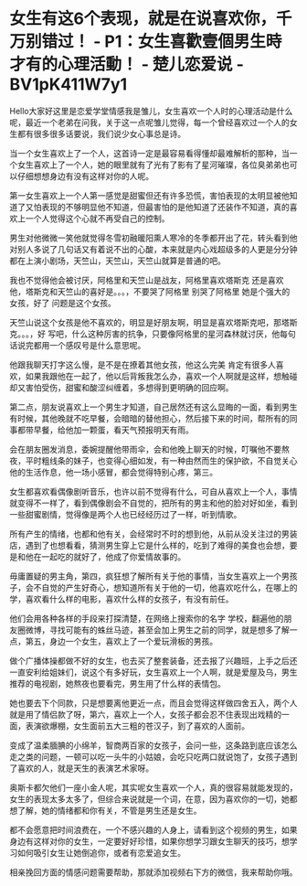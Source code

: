 # 女生有这6个表现，就是在说喜欢你，千万别错过！ - P1：女生喜歡壹個男生時才有的心理活動！ - 楚儿恋爱说 - BV1pK411W7y1

Hello大家好这里是恋爱学堂情感我是雏儿，女生喜欢一个人时的心理活动是什么呢，最近一个老弟在问我，关于这一点呢雏儿觉得，每一个曾经喜欢过一个人的女生都有很多很多话要说，我们说少女心事总是诗。

当一个女生喜欢上了一个人，这首诗一定是最容易看得懂却最难解析的那种，当一个女生喜欢上了一个人，她的眼里就有了光有了影有了星河璀璨，各位臭弟弟也可以仔细想想身边有没有这样对你的人呢。

第一女生喜欢上一个人第一感觉是甜蜜但还有许多恐慌，害怕表现的太明显被他知道了又怕表现的不够明显他不知道，但最害怕的是他知道了还装作不知道，真的喜欢上一个人觉得这个心就不再受自己的控制。

男生对他微微一笑他就觉得冬雪初融暖阳熏人寒冷的冬季都开出了花，转头看到他对别人多说了几句话又有着说不出的心酸，本来就是内心戏超级多的人更是分分钟都在上演小剧场，天竺山，天竺山，天竺山就算是普通的吧。

我也不觉得他会被讨厌，阿格里和天竺山是战友，阿格里喜欢塔斯克 还是喜欢他，塔斯克和天竺山的喜好是。。。，不要哭了阿格里 别哭了阿格里 她是个强大的女孩，好了 问题是这个女孩。

天竺山说这个女孩是他不喜欢的，明显是好朋友啊，明显是喜欢塔斯克吧，那塔斯克。。。，好 写吧，什么这种厉害的抗争，只要像阿格里的星河森林就讨厌，他每句话说完都用一个感叹号是什么意思呢。

他跟我聊天打字这么慢，是不是在撩着其他女孩，他这么完美 肯定有很多人喜欢，如果我跟他在一起了，他以后背叛我怎么办，喜欢一个人啊就是这样，想触碰却又害怕受伤，甜蜜和酸涩纠缠着，多想得到更明确的回应啊。

第二点，朋友说喜欢上一个男生才知道，自己居然还有这么显晦的一面，看到男生有时候，其他晚就不吃早餐，会暗暗的替他担心，然后接下来的时间，帮所有的同事都带早餐，给他加一颗蛋，看天气预报明天有雨。

会在朋友圈发消息，委婉提醒他带雨伞，会和他晚上聊天的时候，叮嘱他不要熬夜，平时粗线条的妹子，也变得心细如发，有一种由然而生的保护欲，不自觉关心他的生活作息，他一场小感冒，都会觉得特别心疼，第三。

女生都喜欢看偶像剧听音乐，也许以前不觉得有什么，可自从喜欢上一个人，事情就变得不一样了，看到偶像剧会不自觉的，把所有的男主和他的脸对好如坐，看到一些甜蜜剧情，觉得像是两个人也已经经历过了一样，听到情歌。

所有产生的情绪，也都和他有关，会经常时不时的想到他，从前从没关注过的男装店，遇到了也想看看，猜测男生穿上它是什么样的，吃到了难得的美食也会想，要是和他在一起吃的就好了，他成了你爱情故事的。

毋庸置疑的男主角，第四，疯狂想了解所有关于他的事情，当女生喜欢上一个男孩子，会不自觉的产生好奇心，想知道所有关于他的一切，他喜欢吃什么，在哪上的学，喜欢看什么样的电影，喜欢什么样的女孩子，有没有前任。

他们会用各种各样的手段来打探清楚，在网络上搜索你的名字 学校，翻遍他的朋友圈微博，寻找可能有的蛛丝马迹，甚至会加上男生之前的同学，就是想多了解一点，第五，身边一个女生，喜欢上了一个爱玩滑板的男孩。

做个广播体操都做不好的女生，也去买了整套装备，还去报了兴趣班，上手之后还一直安利给姐妹们，说这个有多好玩，女生喜欢上一个人啊，就是爱屋及乌，男生推荐的电视剧，她熬夜也要看完，男生用了什么样的表情包。

她也要去下个同款，只是想要离他更近一点，而且会觉得这样做四舍五入，两个人就是用了情侣款了呀，第六，喜欢上一个人，女孩子都会忍不住表现出戏精的一面，表演欲爆棚，女生面前五大三粗的苍汉子，到了喜欢的人面前。

变成了温柔腼腆的小绵羊，智商两百家的女孩子，会问一些，这条路到底应该怎么走之类的问题，一顿可以吃一头牛的小姑娘，会吃只吃两口就说饱了，女孩子遇到了喜欢的人，就是天生的表演艺术家呀。

奥斯卡都欠他们一座小金人呢，其实呢女生喜欢一个人，真的很容易就能发现的，女生的表现太多太多了，但综合来说就是一个词，在意，因为喜欢你的一切，她都想了解，她的情绪都和你有关，不管是男生还是女生。

都不会愿意把时间浪费在，一个不感兴趣的人身上，请看到这个视频的男生，如果身边有这样对你的女生，一定要好好珍惜，如果你想学习跟女生聊天的技巧，想学习如何吸引女生让她倒追你，或者有恋爱追女生。

相亲挽回方面的情感问题需要帮助，那就添加视频右下方的微信，我来帮助你哦。